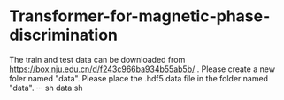 # Transformer-for-magnetic-phase-discrimination
The train and test data can be downloaded from https://box.nju.edu.cn/d/f243c966ba934b55ab5b/ . Please create a new foler named "data". Please place the .hdf5 data file in the folder named "data".
···
sh data.sh

